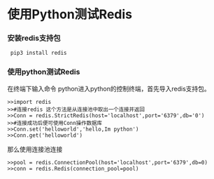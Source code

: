 ﻿# 使用Python测试Redis

### 安装redis支持包

```
 pip3 install redis
```


### 使用python测试Redis
在终端下输入命令 python进入python的控制终端，首先导入redis支持包。
```
>>import redis
>>#连接redis 这个方法是从连接池中取出一个连接并返回
>>Conn = redis.StrictRedis(host='localhost',port='6379',db='0')
>>#连接成功后便可使用Conn操作数据库
>>Conn.set('helloworld','hello,Im python')
>>Conn.get('helloworld')
```
那么使用连接池连接
```
>>pool = redis.ConnectionPool(host='localhost',port='6379',db=0)
>>conn = redis.Redis(connection_pool=pool)
```

